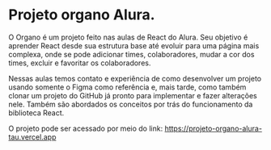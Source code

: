 # Projeto organo Alura.

O Organo é um projeto feito nas aulas de React do Alura. Seu objetivo é aprender React desde sua estrutura base até evoluir para uma página mais complexa, onde se pode adicionar times, colaboradores, mudar a cor dos times, excluir e favoritar os colaboradores.

Nessas aulas temos contato e experiência de como desenvolver um projeto usando somente o Figma como referência e, mais tarde, como também clonar um projeto do GitHub já pronto para implementar e fazer alterações nele. Também  são abordados os conceitos por trás do funcionamento da biblioteca React.

O projeto pode ser acessado por meio do link:
https://projeto-organo-alura-tau.vercel.app

